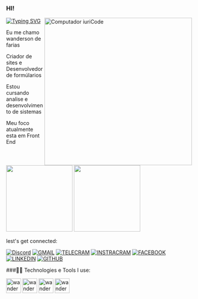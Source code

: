  ### HI!

  <img src="https://raw.githubusercontent.com/MicaelliMedeiros/micaellimedeiros/master/image/computer-illustration.png" min-width="400px" max-width="400px" 
  width="400px" align="right" alt="Computador iuriCode">
  
[![Typing SVG](https://readme-typing-svg.herokuapp.com?font=arial&duration=5368&color=7637F3&background=FFB2E800&center=falso&vCenter=falso&lines=Welcome+on+my+Github)](https://git.io/typing-svg)

 Eu me chamo wanderson de farias 
 
 Criador de sites e Desenvolvedor de formúlarios
 
 Estou cursando  analise e desenvolvimento de sistemas
 
 Meu foco  atualmente esta em Front End
 <di>
<img height="180em" src="https://github-readme-stats.vercel.app/api?username=wandersondefariasprogramador&show_icons=true&theme=tokyonight"/>
<img height="180em" src="https://github-readme-stats.vercel.app/api/top-langs/?username=wandersondefariasprogramador&layout=compact&theme=tokyonight"/> 
 <di/> 
  
  
 lest's get connected:
 
  [![Discord](https://img.shields.io/badge/Discord-7289DA?style=for-the-badge&logo=discord&logoColor=white)](https://discord.gg/n9KBKHPA3H)
 [![GMAIL](https://img.shields.io/badge/Gmail-D14836?style=for-the-badge&logo=gmail&logoColor=white)]()
  [![TELECRAM](https://img.shields.io/badge/Telegram-2CA5E0?style=for-the-badge&logo=telegram&logoColor=white)](https://t.me/wandersondefarias)
 [![INSTRACRAM](https://img.shields.io/badge/Instagram-E4405F?style=for-the-badge&logo=instagram&logoColor=white)](https://instagram.com/wandersondefarias?utm_medium)
 [![FACEBOOK](https://img.shields.io/badge/Facebook-1877F2?style=for-the-badge&logo=facebook&logoColor=white)](https://www.facebook.com/wandersondefarias.farias)
 [![LINKEDIN](https://img.shields.io/badge/LinkedIn-0077B5?style=for-the-badge&logo=linkedin&logoColor=white)](https://www.linkedin.com/in/wanderson-farias-ba9a90215/)
 [![GITHUB](https://img.shields.io/badge/GitHub-100000?style=for-the-badge&logo=github&logoColor=white)](https://github.com/wandersondefariasprogramador/)

 
 ###🧑‍💻 Technologies e Tools I use:
 
 
 
 <div>
<img aling="centeer"alt="wanderson-html"heignt="30" width="40" src="https://cdn.jsdelivr.net/gh/devicons/devicon/icons/html5/html5-original.svg"/>
<img aling="centeer"alt="wanderson-html"heignt="30" width="40" src="https://cdn.jsdelivr.net/gh/devicons/devicon/icons/css3/css3-original.svg"/>
<img aling="centeer"alt="wanderson-html"heignt="30" width="40" src="https://cdn.jsdelivr.net/gh/devicons/devicon/icons/javascript/javascript-original.svg"/>
<img aling="centeer"alt="wanderson-html"heignt="30" width="40" src="https://cdn.jsdelivr.net/gh/devicons/devicon/icons/typescript/typescript-plain.svg"/>
  <di>





